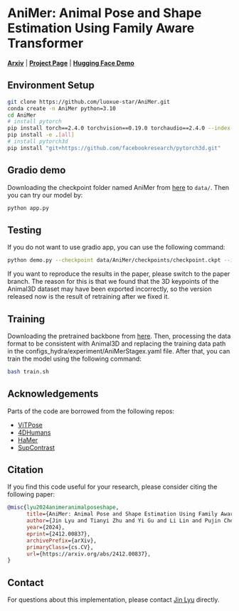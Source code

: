 # AniMer: Animal Pose and Shape Estimation Using Family Aware Transformer
[**Arxiv**](https://arxiv.org/abs/2412.00837) | [**Project Page**](https://luoxue-star.github.io/AniMer_project_page/) | [**Hugging Face Demo**](https://huggingface.co/spaces/luoxue-star/AniMer)

## Environment Setup
```bash
git clone https://github.com/luoxue-star/AniMer.git
conda create -n AniMer python=3.10
cd AniMer
# install pytorch
pip install torch==2.4.0 torchvision==0.19.0 torchaudio==2.4.0 --index-url https://download.pytorch.org/whl/cu124
pip install -e .[all]
# install pytorch3d
pip install "git+https://github.com/facebookresearch/pytorch3d.git"
```

## Gradio demo
Downloading the checkpoint folder named AniMer from [here](https://drive.google.com/drive/folders/1xYCJyxZeSYPI6RXnHqa_lDbjnIAs8hVi?usp=sharing) to `data/`. Then you can try our model by:
```bash
python app.py
```


## Testing
If you do not want to use gradio app, you can use the following command:
```bash
python demo.py --checkpoint data/AniMer/checkpoints/checkpoint.ckpt --img_folder path/to/imgdir/
```
If you want to reproduce the results in the paper, please switch to the paper branch. 
The reason for this is that we found that the 3D keypoints of the Animal3D dataset may have been exported incorrectly, 
so the version released now is the result of retraining after we fixed it.

## Training
Downloading the pretrained backbone from [here](https://drive.google.com/drive/folders/1_S6ZZ6HYQ4ixAiN8m5uZxh0hFUsRNDxG?usp=sharing). Then, processing the data format to be consistent with Animal3D and replacing the training data path in the configs_hydra/experiment/AniMerStagex.yaml file. 
After that, you can train the model using the following command:
```bash
bash train.sh
```

## Acknowledgements
Parts of the code are borrowed from the following repos:
- [ViTPose](https://github.com/ViTAE-Transformer/ViTPose)
- [4DHumans](https://github.com/shubham-goel/4D-Humans)
- [HaMer](https://github.com/geopavlakos/hamer)
- [SupContrast](https://github.com/HobbitLong/SupContrast)

## Citation
If you find this code useful for your research, please consider citing the following paper:
```bibtex
@misc{lyu2024animeranimalposeshape,
      title={AniMer: Animal Pose and Shape Estimation Using Family Aware Transformer}, 
      author={Jin Lyu and Tianyi Zhu and Yi Gu and Li Lin and Pujin Cheng and Yebin Liu and Xiaoying Tang and Liang An},
      year={2024},
      eprint={2412.00837},
      archivePrefix={arXiv},
      primaryClass={cs.CV},
      url={https://arxiv.org/abs/2412.00837}, 
}
```

## Contact
For questions about this implementation, please contact [Jin Lyu](lvjin1766@gmail.com) directly. 